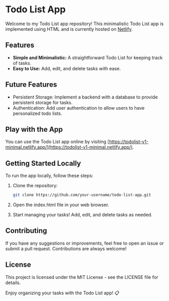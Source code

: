 # Todo List App

Welcome to my Todo List app repository! This minimalistic Todo List app is implemented using HTML and is currently hosted on [Netlify](https://todolist-v1-minimal.netlify.app/).

## Features

- **Simple and Minimalistic:** A straightforward Todo List for keeping track of tasks.
- **Easy to Use:** Add, edit, and delete tasks with ease.

## Future Features

- Persistent Storage: Implement a backend with a database to provide persistent storage for tasks.
- Authentication: Add user authentication to allow users to have personalized todo lists.

## Play with the App

You can use the Todo List app online by visiting [https://todolist-v1-minimal.netlify.app/](https://todolist-v1-minimal.netlify.app/).

## Getting Started Locally

To run the app locally, follow these steps:

1. Clone the repository:

   ```bash
   git clone https://github.com/your-username/todo-list-app.git
   ```
2. Open the index.html file in your web browser.

3. Start managing your tasks! Add, edit, and delete tasks as needed.

## Contributing

If you have any suggestions or improvements, feel free to open an issue or submit a pull request. Contributions are always welcome!

## License

This project is licensed under the MIT License - see the LICENSE file for details.

Enjoy organizing your tasks with the Todo List app! 📋